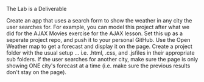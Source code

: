 The Lab is a Deliverable

Create an app that uses a search form to show the weather in any city the user searches for.
For example, you can model this project after what we did for the AJAX Movies exercise for the AJAX lesson.
Set this up as a seperate project repo, and push it to your personal GitHub.
Use the Open Weather map to get a forecast and display it on the page.
Create a project folder with the usual setup ... i.e. .html, .css, and .jsfiles in their appropriate sub folders.
If the user searches for another city, make sure the page is only showing ONE city's forecast at a time (i.e. make sure the previous results don't stay on the page).
